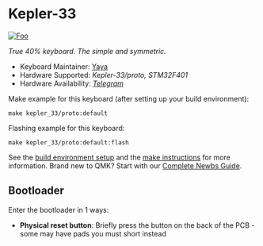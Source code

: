 # Kepler-33

[![Foo](kepler-33.png)](https://www.keyboard-layout-editor.com/#/gists/a456c2256174a2cfa0b4aea832e78d8e)

*True 40% keyboard. The simple and symmetric.*

* Keyboard Maintainer: [Yaya](https://github.com/seityaya)
* Hardware Supported: *Kepler-33/proto, STM32F401*
* Hardware Availability: *[Telegram](https://t.me/seityaya)*

Make example for this keyboard (after setting up your build environment):

    make kepler_33/proto:default

Flashing example for this keyboard:

    make kepler_33/proto:default:flash

See the [build environment setup](https://docs.qmk.fm/#/getting_started_build_tools) and the [make instructions](https://docs.qmk.fm/#/getting_started_make_guide) for more information. Brand new to QMK? Start with our [Complete Newbs Guide](https://docs.qmk.fm/#/newbs).

## Bootloader

Enter the bootloader in 1 ways:

* **Physical reset button**: Briefly press the button on the back of the PCB - some may have pads you must short instead